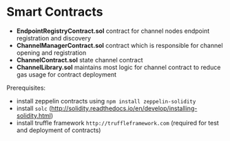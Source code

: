 # Smart Contracts

- **EndpointRegistryContract.sol** contract for channel nodes endpoint registration and discovery 
- **ChannelManagerContract.sol** contract which is responsible for channel opening and registration
- **ChannelContract.sol** state channel contract 
- **ChannelLibrary.sol** maintains most logic for channel contract to reduce gas usage for contract deployment  

Prerequisites:
- install zeppelin contracts using `npm install zeppelin-solidity`
- install `solc` (http://solidity.readthedocs.io/en/develop/installing-solidity.html)
- install truffle framework `http://truffleframework.com` (required for test and deployment of contracts) 
